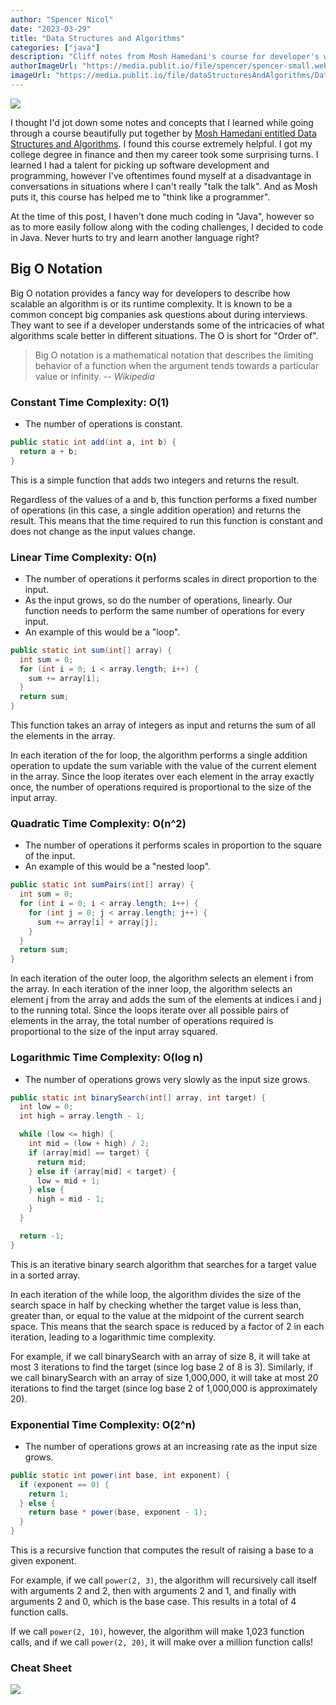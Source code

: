 ```yaml
---
author: "Spencer Nicol"
date: "2023-03-29"
title: "Data Structures and Algorithms"
categories: ["java"]
description: "Cliff notes from Mosh Hamedani's course for developer's who never took a computer science course"
authorImageUrl: "https://media.publit.io/file/spencer/spencer-small.webp"
imageUrl: "https://media.publit.io/file/dataStructuresAndAlgorithms/Data-Structures-and-Algorithms.jpg"
---
```


![](https://media.publit.io/file/dataStructuresAndAlgorithms/Data-Structures-and-Algorithms.jpg)

I thought I'd jot down some notes and concepts that I learned while going through a course beautifully put together by [Mosh Hamedani entitled Data Structures and Algorithms](https://codewithmosh.com/p/data-structures-algorithms-part1). I found this course extremely helpful. I got my college degree in finance and then my career took some surprising turns. I learned I had a talent for picking up software development and programming, however I've oftentimes found myself at a disadvantage in conversations in situations where I can't really "talk the talk". And as Mosh puts it, this course has helped me to "think like a programmer".

At the time of this post, I haven't done much coding in "Java", however so as to more easily follow along with the coding challenges, I decided to code in Java. Never hurts to try and learn another language right?

## Big O Notation

Big O notation provides a fancy way for developers to describe how scalable an algorithm is or its runtime complexity. It is known to be a common concept big companies ask questions about during interviews. They want to see if a developer understands some of the intricacies of what algorithms scale better in different situations. The O is short for "Order of".

> Big O notation is a mathematical notation that describes the limiting behavior of a function when the argument tends towards a particular value or infinity.
> -- <cite>Wikipedia</cite>

### Constant Time Complexity: O(1)

- The number of operations is constant.

```java
public static int add(int a, int b) {
  return a + b;
}
```

This is a simple function that adds two integers and returns the result.

Regardless of the values of a and b, this function performs a fixed number of operations (in this case, a single addition operation) and returns the result. This means that the time required to run this function is constant and does not change as the input values change.

### Linear Time Complexity: O(n)

- The number of operations it performs scales in direct proportion to the input.
- As the input grows, so do the number of operations, linearly. Our function needs to perform the same number of operations for every input.
- An example of this would be a "loop".

```java
public static int sum(int[] array) {
  int sum = 0;
  for (int i = 0; i < array.length; i++) {
    sum += array[i];
  }
  return sum;
}
```

This function takes an array of integers as input and returns the sum of all the elements in the array.

In each iteration of the for loop, the algorithm performs a single addition operation to update the sum variable with the value of the current element in the array. Since the loop iterates over each element in the array exactly once, the number of operations required is proportional to the size of the input array.

### Quadratic Time Complexity: O(n^2)

- The number of operations it performs scales in proportion to the square of the input.
- An example of this would be a "nested loop".

```java
public static int sumPairs(int[] array) {
  int sum = 0;
  for (int i = 0; i < array.length; i++) {
    for (int j = 0; j < array.length; j++) {
      sum += array[i] + array[j];
    }
  }
  return sum;
}
```

In each iteration of the outer loop, the algorithm selects an element i from the array. In each iteration of the inner loop, the algorithm selects an element j from the array and adds the sum of the elements at indices i and j to the running total. Since the loops iterate over all possible pairs of elements in the array, the total number of operations required is proportional to the size of the input array squared.

### Logarithmic Time Complexity: O(log n)

- The number of operations grows very slowly as the input size grows.

```java
public static int binarySearch(int[] array, int target) {
  int low = 0;
  int high = array.length - 1;

  while (low <= high) {
    int mid = (low + high) / 2;
    if (array[mid] == target) {
      return mid;
    } else if (array[mid] < target) {
      low = mid + 1;
    } else {
      high = mid - 1;
    }
  }

  return -1;
}
```

This is an iterative binary search algorithm that searches for a target value in a sorted array.

In each iteration of the while loop, the algorithm divides the size of the search space in half by checking whether the target value is less than, greater than, or equal to the value at the midpoint of the current search space. This means that the search space is reduced by a factor of 2 in each iteration, leading to a logarithmic time complexity.

For example, if we call binarySearch with an array of size 8, it will take at most 3 iterations to find the target (since log base 2 of 8 is 3). Similarly, if we call binarySearch with an array of size 1,000,000, it will take at most 20 iterations to find the target (since log base 2 of 1,000,000 is approximately 20).

### Exponential Time Complexity: O(2^n)

- The number of operations grows at an increasing rate as the input size grows.

```java
public static int power(int base, int exponent) {
  if (exponent == 0) {
    return 1;
  } else {
    return base * power(base, exponent - 1);
  }
}
```

This is a recursive function that computes the result of raising a base to a given exponent.

For example, if we call `power(2, 3)`, the algorithm will recursively call itself with arguments 2 and 2, then with arguments 2 and 1, and finally with arguments 2 and 0, which is the base case. This results in a total of 4 function calls.

If we call `power(2, 10)`, however, the algorithm will make 1,023 function calls, and if we call `power(2, 20)`, it will make over a million function calls!

### Cheat Sheet

![](https://media.publit.io/file/dataStructuresAndAlgorithms/big-o-notation.png)
